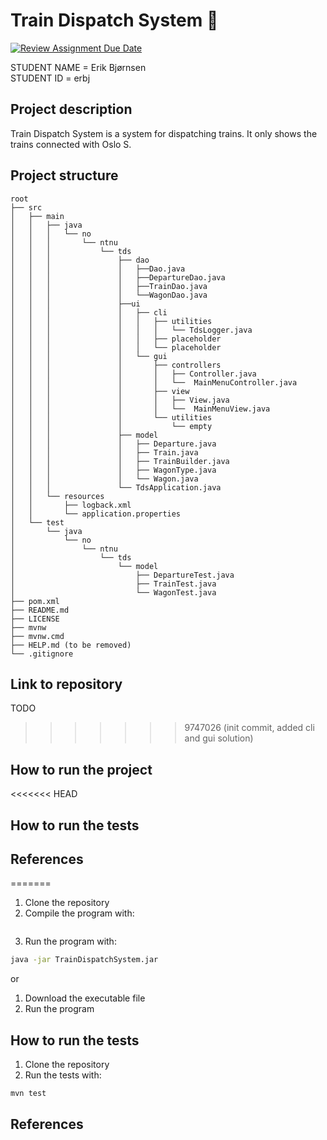 # Train Dispatch System 🚂

[![Review Assignment Due Date](https://classroom.github.com/assets/deadline-readme-button-24ddc0f5d75046c5622901739e7c5dd533143b0c8e959d652212380cedb1ea36.svg)](https://classroom.github.com/a/HVrmLnmo)

STUDENT NAME = Erik Bjørnsen  
STUDENT ID = erbj

## Project description

Train Dispatch System is a system for dispatching trains. It only shows the trains connected with Oslo S.

## Project structure
```
root
├── src
│   ├── main
│   │   ├── java
│   │   │   └── no
│   │   │       └── ntnu
│   │   │           └── tds
│   │   │               ├── dao
│   │   │               │   ├──Dao.java
│   │   │               │   ├──DepartureDao.java
│   │   │               │   ├──TrainDao.java
│   │   │               │   └──WagonDao.java
│   │   │               ├──ui
│   │   │               │   ├── cli
│   │   │               │   │   ├── utilities
│   │   │               │   │   │   └── TdsLogger.java
│   │   │               │   │   ├── placeholder
│   │   │               │   │   └── placeholder
│   │   │               │   └── gui
│   │   │               │       ├── controllers
│   │   │               │       │   ├── Controller.java
│   │   │               │       │   └──  MainMenuController.java
│   │   │               │       ├── view
│   │   │               │       │   ├── View.java
│   │   │               │       │   └──  MainMenuView.java
│   │   │               │       └── utilities
│   │   │               │           └── empty
│   │   │               ├── model
│   │   │               │   ├── Departure.java
│   │   │               │   ├── Train.java
│   │   │               │   ├── TrainBuilder.java
│   │   │               │   ├── WagonType.java
│   │   │               │   └── Wagon.java
│   │   │               └── TdsApplication.java
│   │   └── resources
│   │       ├── logback.xml
│   │       └── application.properties
│   └── test
│       └── java
│           └── no
│               └── ntnu
│                   └── tds
│                       └── model
│                           ├── DepartureTest.java
│                           ├── TrainTest.java
│                           └── WagonTest.java
├── pom.xml
├── README.md
├── LICENSE
├── mvnw
├── mvnw.cmd
├── HELP.md (to be removed)
└── .gitignore
```

## Link to repository

TODO
>>>>>>> 9747026 (init commit, added cli and gui solution)

## How to run the project

[//]: # (TODO: Describe how to run your project here. What is the main class? What is the main method?
What is the input and output of the program? What is the expected behaviour of the program?)
<<<<<<< HEAD

## How to run the tests

[//]: # (TODO: Describe how to run the tests here.)

## References

[//]: # (TODO: Include references here, if any. For example, if you have used code from the course book, include a reference to the chapter.
Or if you have used code from a website or other source, include a link to the source.)
=======
1. Clone the repository
2. Compile the program with:
```bash

```
3. Run the program with:
```bash
java -jar TrainDispatchSystem.jar
```

or

1. Download the executable file
2. Run the program

## How to run the tests

1. Clone the repository
2. Run the tests with:
```bash
mvn test
```

## References
